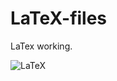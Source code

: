 # LaTeX-files
LaTex working.

![LaTeX](https://img.shields.io/badge/latex-%23008080.svg?style=for-the-badge&logo=latex&logoColor=white)
